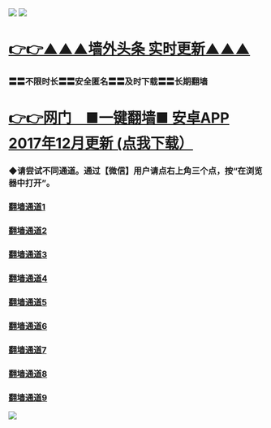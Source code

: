 <tr>
    <td align=center><img src="https://github.com/gyhhx/image-upload/blob/master/gy2-1.jpg" /></td>
 </tr> 
<tr>
  <td align=center><img src="https://github.com/gyhhx/image-upload/blob/master/%E5%BE%AE%E4%BF%A1%E8%AF%B4%E6%98%8E4.jpg" /></td>  
</tr>

 # <a href="http://41346234.wx.tq.xn--lavamki-9wa.fi/show.htm?ogNews&from=gitgy">👉👉▲▲▲墙外头条  实时更新▲▲▲</a>

### 〓〓不限时长〓〓安全匿名〓〓及时下载〓〓长期翻墙
# <a href="http://t.cn/RHBPaOU">👉👉网门　■一键翻墙■ 安卓APP 2017年12月更新 (点我下载）</a>

### ◆请尝试不同通道。通过【微信】用户请点右上角三个点，按“在浏览器中打开”。
   ###  <a target="_blank" href="https://s3.ap-south-1.amazonaws.com/ogatem/show.htm?from=gitgy">翻墙通道1</a>
   ###  <a target="_blank" href="https://s3.ap-northeast-2.amazonaws.com/ogates/show.htm?from=gitgy">翻墙通道2</a>
   ###  <a target="_blank" href="https://s3.amazonaws.com/ogate/show.htm?from=gitgy">翻墙通道3</a><br/>
   ###  <a target="_blank" href="https://s3-us-west-1.amazonaws.com/ogaten/show.htm?from=gitgy">翻墙通道4</a>
   ###  <a target="_blank" href="https://s3.us-east-2.amazonaws.com/ogateh/show.htm?from=gitgy">翻墙通道5</a>
   ###  <a target="_blank" href="https://s3.eu-central-1.amazonaws.com/ogatef/show.htm?from=gitgy">翻墙通道6</a><br/>   
   ###  <a target="_blank" href="https://s3.eu-west-2.amazonaws.com/ogatel/show.htm?from=gitgy">翻墙通道7</a>
   ###  <a target="_blank" href="https://s3.ca-central-1.amazonaws.com/ogatec/show.htm?from=gitgy">翻墙通道8</a>
   ###  <a target="_blank" href="https://s3-ap-southeast-2.amazonaws.com/ogatey/show.htm?from=gitgy">翻墙通道9</a>

<tr>
  <td align=center><img src=" https://github.com/gyhhx/image-upload/blob/master/ogate-c.JPG" /></td>  
</tr>
